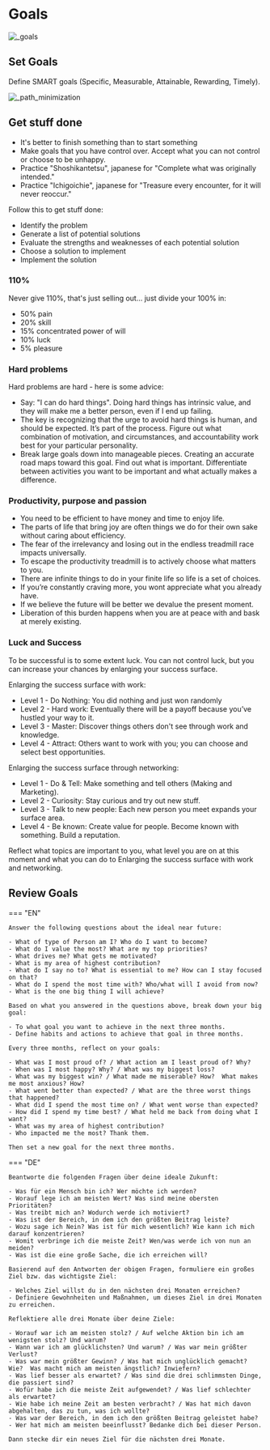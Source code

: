 # Goals

![_goals](_goals.jpg)

## Set Goals

Define SMART goals (Specific, Measurable, Attainable, Rewarding, Timely).

![_path_minimization](_path_minimization.png)

## Get stuff done

- It's better to finish something than to start something
- Make goals that you have control over. Accept what you can not control or choose to be unhappy.
- Practice "Shoshikantetsu", japanese for "Complete what was originally intended."
- Practice "Ichigoichie", japanese for "Treasure every encounter, for it will never reoccur."

Follow this to get stuff done:

- Identify the problem
- Generate a list of potential solutions
- Evaluate the strengths and weaknesses of each potential solution
- Choose a solution to implement
- Implement the solution

### 110%

Never give 110%, that's just selling out... just divide your 100% in:

- 50% pain
- 20% skill
- 15% concentrated power of will
- 10% luck
- 5% pleasure

### Hard problems

Hard problems are hard - here is some advice:

- Say: "I can do hard things". Doing hard things has intrinsic value, and they will make me a better person, even if I end up failing.
- The key is recognizing that the urge to avoid hard things is human, and should be expected. It’s part of the process. Figure out what combination of motivation, and circumstances, and accountability work best for your particular personality.
- Break large goals down into manageable pieces. Creating an accurate road maps toward this goal. Find out what is important. Differentiate between activities you want to be important and what actually makes a difference.

### Productivity, purpose and passion

- You need to be efficient to have money and time to enjoy life.
- The parts of life that bring joy are often things we do for their own sake without caring about efficiency.
- The fear of the irrelevancy and losing out in the endless treadmill race impacts universally.
- To escape the productivity treadmill is to actively choose what matters to you.
- There are infinite things to do in your finite life so life is a set of choices.
- If you’re constantly craving more, you wont appreciate what you already have.
- If we believe the future will be better we devalue the present moment.
- Liberation of this burden happens when you are at peace with and bask at merely existing.

### Luck and Success

To be successful is to some extent luck. You can not control luck, but you can increase your chances by enlarging your success surface.

Enlarging the success surface with work:

- Level 1 - Do Nothing: You did nothing and just won randomly
- Level 2 - Hard work: Eventually there will be a payoff because you’ve hustled your way to it.
- Level 3 - Master: Discover things others don't see through work and knowledge.
- Level 4 - Attract: Others want to work with you; you can choose and select best opportunities.

Enlarging the success surface through networking:

- Level 1 - Do & Tell: Make something and tell others (Making and Marketing).
- Level 2 - Curiosity: Stay curious and try out new stuff.
- Level 3 - Talk to new people: Each new person you meet expands your surface area.
- Level 4 - Be known: Create value for people. Become known with something. Build a reputation.

Reflect what topics are important to you, what level you are on at this moment and what you can do to Enlarging the success surface with work and networking.

## Review Goals

=== "EN"

    Answer the following questions about the ideal near future:

    - What of type of Person am I? Who do I want to become?
    - What do I value the most? What are my top priorities?
    - What drives me? What gets me motivated?
    - What is my area of highest contribution?
    - What do I say no to? What is essential to me? How can I stay focused on that?
    - What do I spend the most time with? Who/what will I avoid from now?
    - What is the one big thing I will achieve?

    Based on what you answered in the questions above, break down your big goal:

    - To what goal you want to achieve in the next three months.
    - Define habits and actions to achieve that goal in three months.

    Every three months, reflect on your goals:

    - What was I most proud of? / What action am I least proud of? Why?
    - When was I most happy? Why? / What was my biggest loss?
    - What was my biggest win? / What made me miserable? How?  What makes me most anxious? How?
    - What went better than expected? / What are the three worst things that happened?
    - What did I spend the most time on? / What went worse than expected?
    - How did I spend my time best? / What held me back from doing what I want?
    - What was my area of highest contribution?
    - Who impacted me the most? Thank them.

    Then set a new goal for the next three months.

=== "DE"

    Beantworte die folgenden Fragen über deine ideale Zukunft:

    - Was für ein Mensch bin ich? Wer möchte ich werden?
    - Worauf lege ich am meisten Wert? Was sind meine obersten Prioritäten?
    - Was treibt mich an? Wodurch werde ich motiviert?
    - Was ist der Bereich, in dem ich den größten Beitrag leiste?
    - Wozu sage ich Nein? Was ist für mich wesentlich? Wie kann ich mich darauf konzentrieren?
    - Womit verbringe ich die meiste Zeit? Wen/was werde ich von nun an meiden?
    - Was ist die eine große Sache, die ich erreichen will?

    Basierend auf den Antworten der obigen Fragen, formuliere ein großes Ziel bzw. das wichtigste Ziel:

    - Welches Ziel willst du in den nächsten drei Monaten erreichen?
    - Definiere Gewohnheiten und Maßnahmen, um dieses Ziel in drei Monaten zu erreichen.

    Reflektiere alle drei Monate über deine Ziele:

    - Worauf war ich am meisten stolz? / Auf welche Aktion bin ich am wenigsten stolz? Und warum?
    - Wann war ich am glücklichsten? Und warum? / Was war mein größter Verlust?
    - Was war mein größter Gewinn? / Was hat mich unglücklich gemacht? Wie?  Was macht mich am meisten ängstlich? Inwiefern?
    - Was lief besser als erwartet? / Was sind die drei schlimmsten Dinge, die passiert sind?
    - Wofür habe ich die meiste Zeit aufgewendet? / Was lief schlechter als erwartet?
    - Wie habe ich meine Zeit am besten verbracht? / Was hat mich davon abgehalten, das zu tun, was ich wollte?
    - Was war der Bereich, in dem ich den größten Beitrag geleistet habe?
    - Wer hat mich am meisten beeinflusst? Bedanke dich bei dieser Person.

    Dann stecke dir ein neues Ziel für die nächsten drei Monate.
